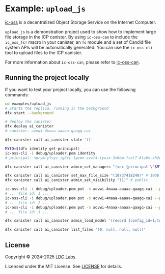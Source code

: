 # Example: `upload_js`

[ic-oss](https://github.com/ldclabs/ic-oss) is a decentralized Object Storage Service on the Internet Computer.

`upload_js` is a demonstration project used to show how to implement large file storage in the ICP canister. By using `ic-oss-can` to include the `ic_oss_fs!` macro in your canister, an `fs` module and a set of Candid file system APIs will be automatically generated. You can use the `ic-oss-cli` tool to upload files to the ICP canister.

For more information about `ic-oss-can`, please refer to [ic-oss-can](https://github.com/ldclabs/ic-oss/tree/main/src/ic_oss_can).

## Running the project locally

If you want to test your project locally, you can use the following commands:

```bash
cd examples/upload_js
# Starts the replica, running in the background
dfx start --background

# deploy the canister
dfx deploy ai_canister
# canister: aovwi-4maaa-aaaaa-qaagq-cai

dfx canister call ai_canister state '()'

MYID=$(dfx identity get-principal)
ic-oss-cli -i debug/uploader.pem identity
# principal: nprym-ylvyz-ig3fr-lgcmn-zzzt4-tyuix-3v6bm-fsel7-6lq6x-zh2w7-zqe

dfx canister call ai_canister admin_set_managers "(vec {principal \"$MYID\"; principal \"nprym-ylvyz-ig3fr-lgcmn-zzzt4-tyuix-3v6bm-fsel7-6lq6x-zh2w7-zqe\"})"

dfx canister call ai_canister set_max_file_size "(10737418240)" # 10GB
dfx canister call ai_canister admin_set_visibility "(1)" # public

ic-oss-cli -i debug/uploader.pem put -b aovwi-4maaa-aaaaa-qaagq-cai --path Qwen1.5-0.5B-Chat/config.json
# ... file id: 1 ...
ic-oss-cli -i debug/uploader.pem put -b aovwi-4maaa-aaaaa-qaagq-cai --path Qwen1.5-0.5B-Chat/tokenizer.json
# ... file id: 2 ...
ic-oss-cli -i debug/uploader.pem put -b aovwi-4maaa-aaaaa-qaagq-cai --path Qwen1.5-0.5B-Chat/model.safetensors
# ... file id: 3 ...

dfx canister call ai_canister admin_load_model '(record {config_id=1;tokenizer_id=2;model_id=3})'

dfx canister call ai_canister list_files '(0, null, null, null)'
```

## License

Copyright © 2024-2025 [LDC Labs](https://github.com/ldclabs).

Licensed under the MIT License. See [LICENSE](../../LICENSE-MIT) for details.
